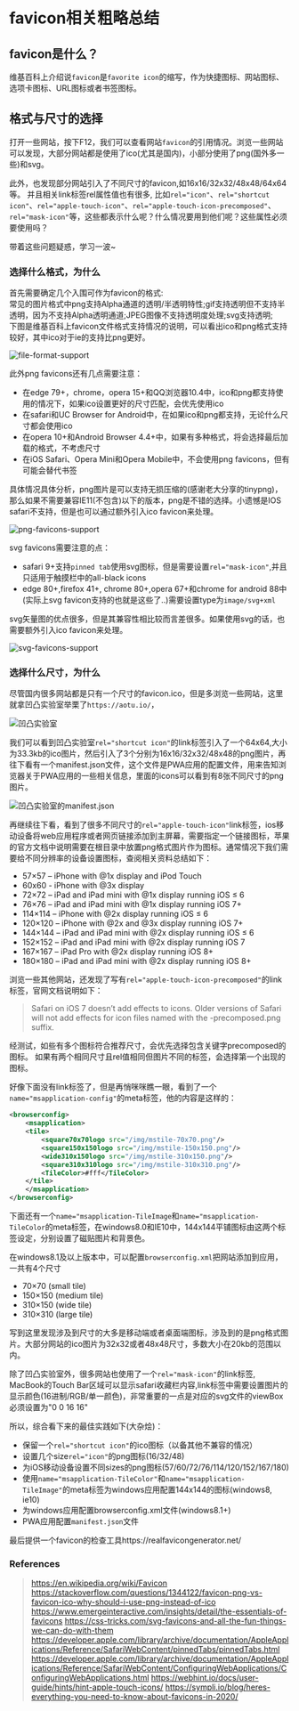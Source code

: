 # favicon相关粗略总结

## favicon是什么？

维基百科上介绍说`favicon`是`favorite icon`的缩写，作为快捷图标、网站图标、选项卡图标、URL图标或者书签图标。  

## 格式与尺寸的选择

打开一些网站，按下F12，我们可以查看网站`favicon`的引用情况。浏览一些网站可以发现，大部分网站都是使用了ico(尤其是国内)，小部分使用了png(国外多一些)和svg。  

此外，也发现部分网站引入了不同尺寸的favicon,如16x16/32x32/48x48/64x64等。 并且相关link标签rel属性值也有很多, 比如`rel="icon"`、`rel="shortcut icon"`、`rel="apple-touch-icon"`、`rel="apple-touch-icon-precomposed"`、`rel="mask-icon"`等，这些都表示什么呢？什么情况要用到他们呢？这些属性必须要使用吗？  

带着这些问题疑惑，学习一波~  

### 选择什么格式，为什么

首先需要确定几个入围可作为favicon的格式:  
常见的图片格式中png支持Alpha通道的透明/半透明特性;gif支持透明但不支持半透明，因为不支持Alpha透明通道;JPEG图像不支持透明度处理;svg支持透明;  
下图是维基百科上favicon文件格式支持情况的说明，可以看出ico和png格式支持较好，其中ico对于ie的支持比png更好。  

![file-format-support](https://fxpby.oss-cn-beijing.aliyuncs.com/blogImg/file-format-support.png)

此外png favicons还有几点需要注意：

* 在edge 79+，chrome，opera 15+和QQ浏览器10.4中，ico和png都支持使用的情况下，如果ico设置更好的尺寸匹配，会优先使用ico
* 在safari和UC Browser for Android中，在如果ico和png都支持，无论什么尺寸都会使用ico
* 在opera 10+和Android Browser 4.4+中，如果有多种格式，将会选择最后加载的格式，不考虑尺寸
* 在iOS Safari、Opera Mini和Opera Mobile中，不会使用png favicons，但有可能会替代书签

具体情况具体分析，png图片是可以支持无损压缩的(感谢老大分享的tinypng)，那么如果不需要兼容IE11(不包含)以下的版本，png是不错的选择。小遗憾是IOS safari不支持，但是也可以通过额外引入ico favicon来处理。

![png-favicons-support](https://fxpby.oss-cn-beijing.aliyuncs.com/blogImg/png-favicons-support.png)

svg favicons需要注意的点：

* safari 9+支持`pinned tab`使用svg图标，但是需要设置`rel="mask-icon"`,并且只适用于触摸栏中的all-black icons
* edge 80+,firefox 41+, chrome 80+,opera 67+和chrome for android 88中(实际上svg favicon支持的也就是这些了..)需要设置type为`image/svg+xml`

svg矢量图的优点很多，但是其兼容性相比较而言差很多。如果使用svg的话，也需要额外引入ico favicon来处理。

![svg-favicons-support](https://fxpby.oss-cn-beijing.aliyuncs.com/blogImg/svg-favicons-support.png)

### 选择什么尺寸，为什么

尽管国内很多网站都是只有一个尺寸的favicon.ico，但是多浏览一些网站，这里就拿凹凸实验室举栗了`https://aotu.io/`，

![凹凸实验室](https://fxpby.oss-cn-beijing.aliyuncs.com/blogImg/auto-favicon-info.png)  

我们可以看到凹凸实验室`rel="shortcut icon"`的link标签引入了一个64x64,大小为33.3kb的ico图片，然后引入了3个分别为16x16/32x32/48x48的png图片，再往下看有一个manifest.json文件，这个文件是PWA应用的配置文件，用来告知浏览器关于PWA应用的一些相关信息，里面的icons可以看到有8张不同尺寸的png图片。  

![凹凸实验室的manifest.json](https://fxpby.oss-cn-beijing.aliyuncs.com/blogImg/aotu-manifest-info.png)  

再继续往下看，看到了很多不同尺寸的`rel="apple-touch-icon"`link标签，ios移动设备将web应用程序或者网页链接添加到主屏幕，需要指定一个链接图标，苹果的官方文档中说明需要在根目录中放置png格式图片作为图标。通常情况下我们需要给不同分辨率的设备设置图标，查阅相关资料总结如下：

* 57×57 – iPhone with @1x display and iPod Touch
* 60x60 - iPhone with @3x display
* 72×72 – iPad and iPad mini with @1x display running iOS ≤ 6
* 76×76 – iPad and iPad mini with @1x display running iOS 7+
* 114×114 – iPhone with @2x display running iOS ≤ 6
* 120×120 – iPhone with @2x and @3x display running iOS 7+
* 144×144 – iPad and iPad mini with @2x display running iOS ≤ 6
* 152×152 – iPad and iPad mini with @2x display running iOS 7
* 167×167 – iPad Pro with @2x display running iOS 8+
* 180×180 – iPad and iPad mini with @2x display running iOS 8+

浏览一些其他网站，还发现了写有`rel="apple-touch-icon-precomposed"`的link标签，官网文档说明如下：
> Safari on iOS 7 doesn’t add effects to icons. Older versions of Safari will not add effects for icon files named with the -precomposed.png suffix.

经测试，如些有多个图标符合推荐尺寸，会优先选择包含关键字precomposed的图标。
如果有两个相同尺寸且rel值相同但图片不同的标签，会选择第一个出现的图标。

好像下面没有link标签了，但是再悄咪咪瞧一眼，看到了一个`name="msapplication-config"`的meta标签，他的内容是这样的：

```xml
<browserconfig>
    <msapplication>
    <tile>
        <square70x70logo src="/img/mstile-70x70.png"/>
        <square150x150logo src="/img/mstile-150x150.png"/>
        <wide310x150logo src="/img/mstile-310x150.png"/>
        <square310x310logo src="/img/mstile-310x310.png"/>
        <TileColor>#fff</TileColor>
    </tile>
    </msapplication>
</browserconfig>
```

下面还有一个`name="msapplication-TileImage`和`name="msapplication-TileColor`的meta标签，在windows8.0和IE10中，144x144平铺图标由这两个标签设定，分别设置了磁贴图片和背景色。

在windows8.1及以上版本中，可以配置`browserconfig.xml`把网站添加到应用，一共有4个尺寸

* 70×70 (small tile)
* 150×150 (medium tile)
* 310×150 (wide tile)
* 310×310 (large tile)

写到这里发现涉及到尺寸的大多是移动端或者桌面端图标，涉及到的是png格式图片。大部分网站的ico图片为32x32或者48x48尺寸，多数大小在20kb的范围以内。

除了凹凸实验室外，很多网站也使用了一个`rel="mask-icon"`的link标签, MacBook的Touch Bar区域可以显示safari收藏栏内容,link标签中需要设置图片的显示颜色(16进制/RGB/单一颜色)，非常重要的一点是对应的svg文件的viewBox必须设置为"0 0 16 16"

所以，综合看下来的最佳实践如下(大杂烩)：

* 保留一个`rel="shortcut icon"`的ico图标（以备其他不兼容的情况）
* 设置几个size`rel="icon"`的png图标(16/32/48)
* 为iOS移动设备设置不同sizes的png图标(57/60/72/76/114/120/152/167/180)
* 使用`name="msapplication-TileColor"`和`name="msapplication-TileImage"`的meta标签为windows应用配置144x144的图标(windows8, ie10)
* 为windows应用配置browserconfig.xml文件(windows8.1+)
* PWA应用配置`manifest.json`文件

最后提供一个favicon的检查工具https://realfavicongenerator.net/

### References

> <https://en.wikipedia.org/wiki/Favicon>
> <https://stackoverflow.com/questions/1344122/favicon-png-vs-favicon-ico-why-should-i-use-png-instead-of-ico>
> <https://www.emergeinteractive.com/insights/detail/the-essentials-of-favicons>
> <https://css-tricks.com/svg-favicons-and-all-the-fun-things-we-can-do-with-them>
> <https://developer.apple.com/library/archive/documentation/AppleApplications/Reference/SafariWebContent/pinnedTabs/pinnedTabs.html>
> <https://developer.apple.com/library/archive/documentation/AppleApplications/Reference/SafariWebContent/ConfiguringWebApplications/ConfiguringWebApplications.html>
> <https://webhint.io/docs/user-guide/hints/hint-apple-touch-icons/>
> <https://sympli.io/blog/heres-everything-you-need-to-know-about-favicons-in-2020/>
